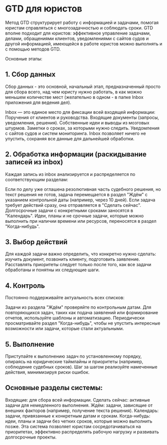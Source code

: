 # GTD для юристов

Метод GTD структурирует работу с информацией и задачами, помогая юристам справляться с многозадачностью и соблюдать сроки. GTD вполне подходит для юристов: эффективное управление задачами, делами, обращениями клиентов, уведомлениями с сайтов судов и другой информацией, имеющейся в работе юристов можно выполнять и с помощью методов GTD.

Основные этапы:

## 1. Сбор данных

Сбор данных - это основной, начальный этап, предназначенный просто для сбора всего, над чем юристу нужно работать, в как можно меньшем количестве мест (желательно в одном - в папке Inbox приложения для ведения дел).

Inbox — это единое место для фиксации всей входящей информации:
Поручения от клиентов и руководства.
Входящие документы (запросы, уведомления, решения).
Собственные идеи и выводы из мозговых штурмов.
Заметки о сроках, за которыми нужно следить.
Уведомления с сайтов судов и систем мониторинга.
Inbox позволяет ничего не упустить, сохраняя все данные для дальнейшей обработки.

## 2. Обработка информации (раскидывание записей из inbox)
Каждая запись из inbox анализируется и распределяется по соответствующим разделам:

Если по делу уже оглашена резолютивная часть судебного решения, но текст решения не готов, задача перемещается в раздел "Ждём" с указанием контрольной даты (например, через 10 дней).
Если задача требует действий сразу, она отправляется в "Сделать сейчас".
Долгосрочные задачи с конкретными сроками заносятся в "Календарь".
Идеи, планы и не срочные задачи, которые можно выполнить при наличии времени или ресурсов, переносятся в раздел "Когда-нибудь".

## 3. Выбор действий
Для каждой задачи важно определить, что конкретно нужно сделать: изучить документ, позвонить клиенту, подготовить заявление. Расставлять приоритеты следует только после того, как все задачи обработаны и понятны их следующие шаги.

## 4. Контроль
Постоянно поддерживайте актуальность всех списков:

Задачи из раздела "Ждём" проверяйте по контрольным датам.
Для повторяющихся задач, таких как подача заявлений или формирование отчетов, используйте шаблоны и автоматизацию.
Периодически просматривайте раздел "Когда-нибудь", чтобы не упустить интересные возможности или задачи, которые стали актуальными.
## 5. Выполнение
Приступайте к выполнению задач по установленному порядку, опираясь на юридические таймлайны и приоритеты (например, соблюдение судебных сроков). Шаг за шагом реализуйте намеченные действия, минимизируя риски ошибок.

## Основные разделы системы:
Входящие: для сбора всей информации.
Сделать сейчас: активные задачи для немедленного выполнения.
Ждём: задачи, зависящие от внешних факторов (например, получение текста решения).
Календарь: задачи, привязанные к конкретным датам и срокам.
Когда-нибудь: идеи, планы и задачи без четких сроков, которые можно выполнить позже.
Эта система позволяет юристам сосредотачиваться на приоритетах, эффективно распределять рабочую нагрузку и развивать долгосрочные проекты.
